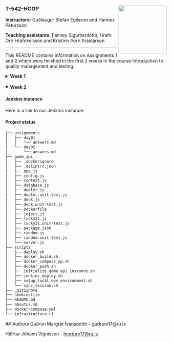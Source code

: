 ### T-542-HGOP <img align="right" width="150" height="150" src="http://iva2011.ru.is/images/default_mono.png">

**Instructors:** Guðlaugur Stefán Egilsson and Hannes Pétursson

**Teaching assistants:** Fanney Sigurðardóttir, Hrafn Orri Hrafnkelsson and Kristinn Þorri Þrastarson

---

This README contains information on Assignments 1 and 2 which were finished in the first 2 weeks in the course Introduction to quality management and testing. 

<details>
<summary><b>Week 1</b></summary>

#### API instance 
Here is a link to our API instace:
http://54.86.210.109:3000/status

#### Project status 

```bash
├── assignments
│   ├── day01
│   │   └── answers.md
│   └── day02
│       └── answers.md
├── item_repository
│   ├── app.js
│   ├── database.js
│   ├── Dockerfile
│   └── package.json
├── scripts
│   ├── deploy.sh
│   ├── initialize_game_api_instance.sh
│   └── setup_local_dev_environment.sh
├── .gitignore
├── README.md
├── aboutus.md
├── docker-compose.yml
└── infrastructure.tf

```
</details>
<br>
<details open>
<summary><b>Week 2</b></summary>

#### Jenkins instance 
Here is a link to our Jenkins instance: 

#### Project status 

```bash
├── assignments
│   ├── day01
│   │   └── answers.md
│   └── day02
│       └── answers.md
├── game_api
│   ├── .dockerignore
│   ├── .eslintrc.json
│   ├── app.js
│   ├── config.js
│   ├── context.js
│   ├── database.js
│   ├── dealer.js
│   ├── dealer.unit-test.js
│   ├── deck.js
│   ├── deck.unit-test.js
│   ├── Dockerfile
│   ├── inject.js
│   ├── lucky21.js
│   ├── lucky21.unit-test.js
│   ├── package.json
│   ├── random.js
│   ├── random.unit-test.js
│   └── server.js
├── scripts
│   ├── deploy.sh
│   ├── docker_build.sh
│   ├── docker_compose_up.sh
│   ├── docker_push.sh
│   ├── initialize_game_api_instance.sh
│   ├── jenkins_deploy.sh
│   ├── setup_local_dev_environment.sh
│   └── sync_session.sh
├── .gitignore
├── Jenkinsfile
├── README.md
├── aboutus.md
├── docker-compose.yml
└── infrastructure.tf

```
</details>
## Authors
Guðrún Margrét Ívansdóttir - gudruni17@ru.is

Hjörtur Jóhann Vignisson - hjorturv17@ru.is 
